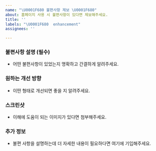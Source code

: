 ```yaml
---
name: "\U0001F680 불편사항 제보 \U0001F680"
about: 홈페이지 사용 시 불편사항이 있다면 제보해주세요.
title: ''
labels: "\U0001F680  enhancement"
assignees: ''

---
```


### 불편사항 설명 (필수)
- 어떤 불편사항이 있었는지 명확하고 간결하게 알려주세요.


### 원하는 개선 방향
- 이떤 형태로 개선되면 좋을 지 알려주세요.


### 스크린샷
- 이해에 도움이 되는 이미지가 있다면 첨부해주세요.


### 추가 정보
- 불편 사항을 설명하는데 더 자세한 내용이 필요하다면 여기에 기입해주세요.
